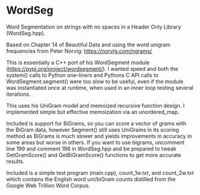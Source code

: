 # WordSeg
Word Segmentation on strings with no spaces in a Header Only Library (WordSeg.hpp).

Based on Chapter 14 of Beautiful Data and using the word unigram frequencies from Peter Norvig: https://norvig.com/ngrams/

This is essentially a C++ port of his WordSegment module (https://pypi.org/project/wordsegment/). I wanted speed and both the system() calls to Python one-liners and Pythons C API calls to WordSegment.segment() were too slow to be useful, even if the module was instantiated once at runtime, when used in an inner loop testing several iterations.

This uses his UniGram model and memoized recursive function design. I implemented simple but effective memoization via an unordered_map.

Included is support for BiGrams, so you can score a vector of grams with the BiGram data, however Segment() still uses UniGrams in its scoring method as BiGrams is much slower and yields improvements in accuracy in some areas but worse in others. If you want to use bigrams, uncomment line 199 and comment 198 in WordSeg.hpp and be prepared to tweak GetGramScore() and GetBiGramScore() functions to get more accurate results.

Included is a simple test program (main.cpp), count_1w.txt, and count_2w.txt which contains the English word uni/biGram counts distilled from the Google Web Trillion Word Corpus.
